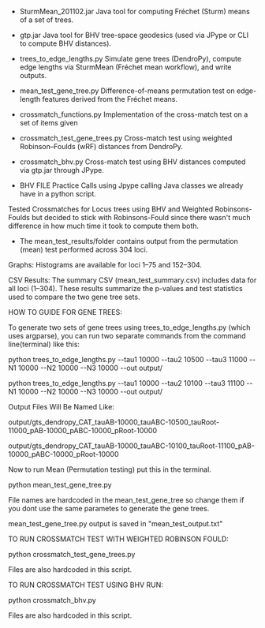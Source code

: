 - SturmMean_201102.jar
Java tool for computing Fréchet (Sturm) means of a set of trees.

- gtp.jar
Java tool for BHV tree-space geodesics (used via JPype or CLI to compute BHV distances).

- trees_to_edge_lengths.py
Simulate gene trees (DendroPy), compute edge lengths via SturmMean (Fréchet mean workflow), and write outputs.

- mean_test_gene_tree.py
Difference-of-means permutation test on edge-length features derived from the Fréchet means.

- crossmatch_functions.py
Implementation of the cross-match test on a set of items given

- crossmatch_test_gene_trees.py
Cross-match test using weighted Robinson–Foulds (wRF) distances from DendroPy.

 - crossmatch_bhv.py
Cross-match test using BHV distances computed via gtp.jar through JPype.

- BHV FILE
Practice Calls using Jpype calling Java classes we already have in a python script.

Tested Crossmatches for Locus trees using BHV and Weighted Robinsons-Foulds but decided to stick with Robinsons-Fould since there wasn't much difference in how much time it took to compute them both.




- The mean_test_results/folder contains output from the permutation (mean) test performed across 304 loci.

Graphs: Histograms are available for loci 1–75 and 152–304.

CSV Results: The summary CSV (mean_test_summary.csv) includes data for all loci (1–304).
These results summarize the p-values and test statistics used to compare the two gene tree sets.



HOW TO GUIDE FOR GENE TREES:

To generate two sets of gene trees using trees_to_edge_lengths.py (which uses argparse), you can run two separate commands from the command line(terminal) like this:

python trees_to_edge_lengths.py --tau1 10000 --tau2 10500 --tau3 11000 --N1 10000 --N2 10000 --N3 10000 --out output/

python trees_to_edge_lengths.py --tau1 10000 --tau2 10100 --tau3 11100 --N1 10000 --N2 10000 --N3 10000 --out output/

Output Files Will Be Named Like:

output/gts_dendropy_CAT_tauAB-10000_tauABC-10500_tauRoot-11000_pAB-10000_pABC-10000_pRoot-10000

output/gts_dendropy_CAT_tauAB-10000_tauABC-10100_tauRoot-11100_pAB-10000_pABC-10000_pRoot-10000

Now to run Mean (Permutation testing) put this in the terminal.

python mean_test_gene_tree.py

File names are hardcoded in the mean_test_gene_tree so change them if you dont use the same parametes to generate the gene trees.

mean_test_gene_tree.py output is saved in "mean_test_output.txt"

TO RUN CROSSMATCH TEST WITH WEIGHTED ROBINSON FOULD:

python crossmatch_test_gene_trees.py

Files are also hardcoded in this script. 

TO RUN CROSSMATCH TEST USING BHV RUN:

python crossmatch_bhv.py  

Files are also hardcoded in this script. 










